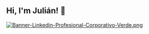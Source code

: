 ## Hi, I'm Julián! 👋

[![Banner-Linkedin-Profesional-Corporativo-Verde.png](https://i.postimg.cc/GhsBwLqT/Banner-Linkedin-Profesional-Corporativo-Verde.png)](https://postimg.cc/WhTp0vRs)

<!--
**Juliangar2503/Juliangar2503** is a ✨ _special_ ✨ repository because its `README.md` (this file) appears on your GitHub profile.

Here are some ideas to get you started:

- 🔭 I’m currently working on ...
- 🌱 I’m currently learning ...
- 👯 I’m looking to collaborate on ...
- 🤔 I’m looking for help with ...
- 💬 Ask me about ...
- 📫 How to reach me: ...
- 😄 Pronouns: ...
- ⚡ Fun fact: ...
-->

